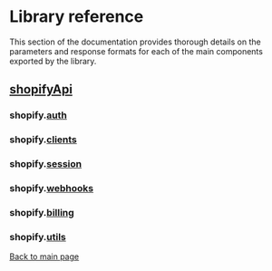# Library reference

This section of the documentation provides thorough details on the parameters and response formats for each of the main components exported by the library.

## [shopifyApi](./shopifyApi.md)

### shopify.[auth](./auth/README.md)

### shopify.[clients](./clients/README.md)

### shopify.[session](./session/README.md)

### shopify.[webhooks](./webhooks/README.md)

### shopify.[billing](./billing/README.md)

### shopify.[utils](./utils/README.md)

[Back to main page](../../README.md)
